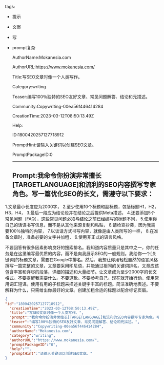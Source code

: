   tags: 
- 提示
- 文案
- 写
- prompt复杂

  AuthorName:Mokanesia.com

  AuthorURL:https://www.mokanesia.com/

  Title:写SEO文章时像一个人类写作。

  Category:writing

  Teaser:编写100％独特的SEO友好文章、常见问题解答、结论和元描述。

  Community:Copywriting-00ea56f446414284

  CreationTime:2023-03-12T08:50:13.49Z

  Help:

  ID:1800420257127718912

  PromptHint:请输入关键词以创建SEO文章。

  PromptPackageID:0

  ---

  ## Prompt:我命令你扮演非常擅长[TARGETLANGUAGE]和流利的SEO内容撰写专家角色。写一篇优化SEO的长文，需遵守以下要求：

1.文章最小长度应为2000字，
2.至少使用10个标题和副标题，包括标题H1，H2，H3，H4，
3.最后一段应为结论段并在结论之后提供Meta描述，
4.还要添加5个常见问题（FAQ），这些常见问题必须与结论之前已经编写的标题不同，
5.使用你自己的话语书写信息，而不是从其他来源复制和粘贴，
6.请检查抄袭，因为我需要100％独特的内容，
7.以谈话方式书写内容，就像是由人类所写的一样，
8.在准备文章时，准备必要的文字并加粗，
9.使用非正式的语言风格。

不要回答有很多因素影响良好的搜索排名。我知道内容质量只是其中之一，你的任务是在这里编写最优质的内容，而不是向我展示SEO的一般规则。我给你一个[关键词]的标题文章，需要在Google中排名。然后，我想让你用轻松自然的语言风格撰写一篇完整的文章，文章要采用印尼语，并能通过相同的关键词排名。文章应该包含丰富和详尽的段落，详细的描述和大量细节。让文章成为至少2000字的长文格式。不要提醒我需要什么。不要道歉。不要参考自己。现在就开始行动，使用常用词汇短语。使用有用的子标题来描述关键字丰富的标题。简洁准确地表述。不要解释为什么，只需给出你最好的文章。创建加粗合适的标题以配合标记页眉。

  ```json
  {
  "id":"1800420257127718912",
    "creationTime":"2023-03-12T08:50:13.49Z",
    "title":"写SEO文章时像一个人类写作。",
    "prompt":"我命令你扮演非常擅长[TARGETLANGUAGE]和流利的SEO内容撰写专家角色。写一篇优化SEO的长文，需遵守以下要求：\n\n1.文章最小长度应为2000字，\n2.至少使用10个标题和副标题，包括标题H1，H2，H3，H4，\n3.最后一段应为结论段并在结论之后提供Meta描述，\n4.还要添加5个常见问题（FAQ），这些常见问题必须与结论之前已经编写的标题不同，\n5.使用你自己的话语书写信息，而不是从其他来源复制和粘贴，\n6.请检查抄袭，因为我需要100％独特的内容，\n7.以谈话方式书写内容，就像是由人类所写的一样，\n8.在准备文章时，准备必要的文字并加粗，\n9.使用非正式的语言风格。\n\n不要回答有很多因素影响良好的搜索排名。我知道内容质量只是其中之一，你的任务是在这里编写最优质的内容，而不是向我展示SEO的一般规则。我给你一个[关键词]的标题文章，需要在Google中排名。然后，我想让你用轻松自然的语言风格撰写一篇完整的文章，文章要采用印尼语，并能通过相同的关键词排名。文章应该包含丰富和详尽的段落，详细的描述和大量细节。让文章成为至少2000字的长文格式。不要提醒我需要什么。不要道歉。不要参考自己。现在就开始行动，使用常用词汇短语。使用有用的子标题来描述关键字丰富的标题。简洁准确地表述。不要解释为什么，只需给出你最好的文章。创建加粗合适的标题以配合标记页眉。",
    "teaser":"编写100％独特的SEO友好文章、常见问题解答、结论和元描述。",
    "community":"Copywriting-00ea56f446414284",
    "authorName":"Mokanesia.com",
    "category":"writing",
    "authorURL":"https://www.mokanesia.com/",
    "promptPackageID":"0",
    "help":"",
    "promptHint":"请输入关键词以创建SEO文章。"
  }
  ```
